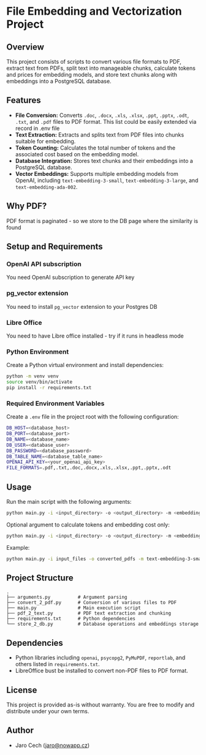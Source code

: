 # File Embedding and Vectorization Project

## Overview
This project consists of scripts to convert various file formats to PDF, extract text from PDFs, split text into manageable chunks, calculate tokens and prices for embedding models, and store text chunks along with embeddings into a PostgreSQL database.

## Features
- **File Conversion:** Converts `.doc`, `.docx`, `.xls`, `.xlsx`, `.ppt`, `.pptx`, `.odt`, `.txt`, and `.pdf` files to PDF format. This list could be easily extended via record in .env file
- **Text Extraction:** Extracts and splits text from PDF files into chunks suitable for embedding.
- **Token Counting:** Calculates the total number of tokens and the associated cost based on the embedding model.
- **Database Integration:** Stores text chunks and their embeddings into a PostgreSQL database.
- **Vector Embeddings:** Supports multiple embedding models from OpenAI, including `text-embedding-3-small`, `text-embedding-3-large`, and `text-embedding-ada-002`.

## Why PDF?
PDF format is paginated - so we store to the DB page where the similarity is found

## Setup and Requirements

### OpenAI API subscription
You need OpenAI subscription to generate API key 

### pg_vector extension
You need to install `pg_vector` extension to your Postgres DB 

### Libre Office
You need to have Libre office installed - try if it runs in headless mode

### Python Environment
Create a Python virtual environment and install dependencies:

```bash
python -m venv venv
source venv/bin/activate
pip install -r requirements.txt
```

### Required Environment Variables
Create a `.env` file in the project root with the following configuration:

```bash
DB_HOST=<database_host>
DB_PORT=<database_port>
DB_NAME=<database_name>
DB_USER=<database_user>
DB_PASSWORD=<database_password>
DB_TABLE_NAME=<database_table_name>
OPENAI_API_KEY=<your_openai_api_key>
FILE_FORMATS=.pdf,.txt,.doc,.docx,.xls,.xlsx,.ppt,.pptx,.odt
```

## Usage
Run the main script with the following arguments:

```bash
python main.py -i <input_directory> -o <output_directory> -m <embedding_model> -c <chunk_size> -v <overlapping_size>
```

Optional argument to calculate tokens and embedding cost only:

```bash
python main.py -i <input_directory> -o <output_directory> -m <embedding_model> -c <chunk_size> -v <overlapping_size> -t
```

Example:

```bash
python main.py -i input_files -o converted_pdfs -m text-embedding-3-small -c 300 -v 20
```

## Project Structure

```
.
├── arguments.py          # Argument parsing
├── convert_2_pdf.py      # Conversion of various files to PDF
├── main.py               # Main execution script
├── pdf_2_text.py         # PDF text extraction and chunking
├── requirements.txt      # Python dependencies
└── store_2_db.py         # Database operations and embeddings storage
```

## Dependencies
- Python libraries including `openai`, `psycopg2`, `PyMuPDF`, `reportlab`, and others listed in `requirements.txt`.
- LibreOffice bust be installed to convert non-PDF files to PDF format.

## License
This project is provided as-is without warranty. You are free to modify and distribute under your own terms.


## Author
- Jaro Cech (jaro@nowapp.cz)